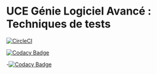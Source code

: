 # UCE Génie Logiciel Avancé : Techniques de tests

[![CircleCI](https://circleci.com/gh/sabriBoussetha/ceri-m1-test.svg?style=svg)](https://circleci.com/gh/sabriBoussetha/ceri-m1-test)

[![Codacy Badge](https://api.codacy.com/project/badge/Grade/a65756b611dd47b0ad0952fd9ba44fda)](https://www.codacy.com/app/sabriBoussetha/ceri-m1-test?utm_source=github.com&amp;utm_medium=referral&amp;utm_content=sabriBoussetha/ceri-m1-test&amp;utm_campaign=Badge_Grade)

-[![Codacy Badge](https://api.codacy.com/project/badge/Coverage/2235a3716e464e3f8ca2de5e08bc433d)](https://www.codacy.com/app/sabriBoussetha/ceri-m1-test?utm_source=github.com&utm_medium=referral&utm_content=sabriBoussetha/ceri-m1-test&utm_campaign=Badge_Coverage)